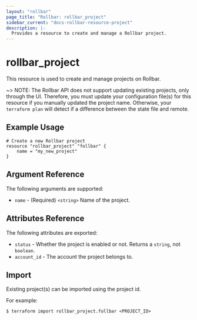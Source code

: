 ```yaml
---
layout: "rollbar"
page_title: "Rollbar: rollbar_project"
sidebar_current: "docs-rollbar-resource-project"
description: |-
  Provides a resource to create and manage a Rollbar project.
---
```


# rollbar\_project

This resource is used to create and manage projects on Rollbar.

~> NOTE: The Rollbar API does not support updating existing projects, only through the UI.
Therefore, you must update your configuration file(s) for this resource if you manually updated
the project name. Otherwise, your `terraform plan` will detect if a difference between the state file and remote.

## Example Usage

```hcl-terraform
# Create a new Rollbar project
resource "rollbar_project" "follbar" {
    name = "my_new_project"
}
```

## Argument Reference

The following arguments are supported:

* `name` - (Required) `<string>` Name of the project.

## Attributes Reference

The following attributes are exported:

* `status` - Whether the project is enabled or not. Returns a `string`, not `boolean`.
* `account_id` - The account the project belongs to.

## Import

Existing project(s) can be imported using the project id.

For example:

```
$ terraform import rollbar_project.follbar <PROJECT_ID>
```
